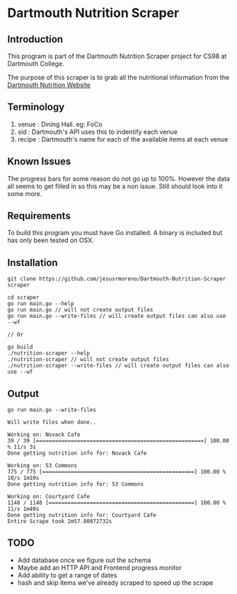 Dartmouth Nutrition Scraper
===========================
## Introduction
This program is part of the Dartmouth Nutrition Scraper
project for CS98 at Dartmouth College.  

The purpose of this scraper is to grab all the nutritional
information from the [Dartmouth Nutrition Website](http://nutrition.dartmouth.edu:8088/)

## Terminology
1. venue : Dining Hall. eg: FoCo
2. sid : Dartmouth's API uses this to indentify each venue
3. recipe : Dartmouth's name for each of the available items at each venue

## Known Issues
The progress bars for some reason do not go up to 100%.
However the data all seems to get filled in so this may be a non issue. Still should look into it some more.

## Requirements
To build this program you must have Go installed. A binary is included but has only been tested on OSX.

## Installation
```
git clone https://github.com/jesusrmoreno/Dartmouth-Nutrition-Scraper scraper

cd scraper
go run main.go --help
go run main.go // will not create output files
go run main.go --write-files // will create output files can also use --wf

// Or

go build
./nutrition-scraper --help
./nutrition-scraper // will not create output files
./nutrition-scraper --write-files // will create output files can also use --wf
```

## Output
```
go run main.go --write-files

Will write files when done..

Working on: Novack Cafe
39 / 39 [=====================================================] 100.00 % 11/s 3s
Done getting nutrition info for: Novack Cafe

Working on: 53 Commons
775 / 775 [================================================] 100.00 % 10/s 1m10s
Done getting nutrition info for: 53 Commons

Working on: Courtyard Cafe
1148 / 1148 [==============================================] 100.00 % 11/s 1m40s
Done getting nutrition info for: Courtyard Cafe
Entire Scrape took 2m57.80872732s
```

## TODO
* Add database once we figure out the schema
* Maybe add an HTTP API and Frontend progress monitor
* Add ability to get a range of dates
* hash and skip items we've already scraped to speed up the scrape
